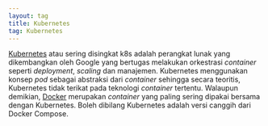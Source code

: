 ```yaml
---
layout: tag
title: Kubernetes
tag: Kubernetes
---
```


[Kubernetes](https://kubernetes.io) atau sering disingkat k8s adalah perangkat lunak yang dikembangkan oleh Google yang bertugas melakukan
orkestrasi *container* seperti *deployment*, *scaling* dan manajemen.  Kubernetes menggunakan konsep *pod* sebagai abstraksi dari
*container* sehingga secara teoritis, Kubernetes tidak terikat pada teknologi *container* tertentu.  Walaupun demikian, [Docker](https://docker.com/)
merupakan *container* yang paling sering dipakai bersama dengan Kubernetes.  Boleh dibilang Kubernetes adalah versi canggih dari Docker Compose.